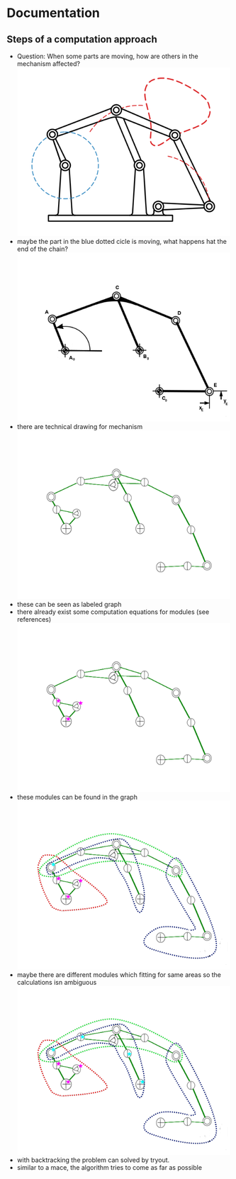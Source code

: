 # Documentation
## Steps of a computation approach
- Question: When some parts are moving, how are others in the mechanism affected?
![Screenshot](images/mechanism_with_moving_joints.png "")
- maybe the part in the blue dotted cicle is moving, what happens hat the end of the chain?
![Screenshot](images/plain_mechanism.png "")
- there are technical drawing for mechanism
![Screenshot](images/mechanism_as_labeled_graph.png "")
- these can be seen as labeled graph
- there already exist some computation equations for modules (see references)
![Screenshot](images/find_fitting_modules_in_labeled_graph.png "")
- these modules can be found in the graph
![Screenshot](images/find_fitting_modules_in_labeled_graph_ambiguous.png "")
- maybe there are different modules which fitting for same areas so the calculations isn ambiguous
![Screenshot](images/find_fitting_modules_in_labeled_graph_with_backtracking.png "")
- with backtracking the problem can solved by tryout.
- similar to a mace, the algorithm tries to come as far as possible
